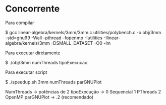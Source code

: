 # Concorrente

Para compilar

$ gcc linear-algebra/kernels/3mm/3mm.c utilities/polybench.c -o obj/3mm -std=gnu99 -Wall -pthread -fopenmp -Iutilities -Ilinear-algebra/kernels/3mm -DSMALL_DATASET -O0 -lm

Para executar diretamente

$ ./obj/3mm numThreads tipoExecucao

Para executar script

$ ./speedup.sh 3mm numThreads parGNUPlot

NumThreads   -> potências de 2
tipoExecução -> 0 Sequencial
                1 PThreads
                2 OpenMP
parGNUPlot   -> .2 (recomendado)
